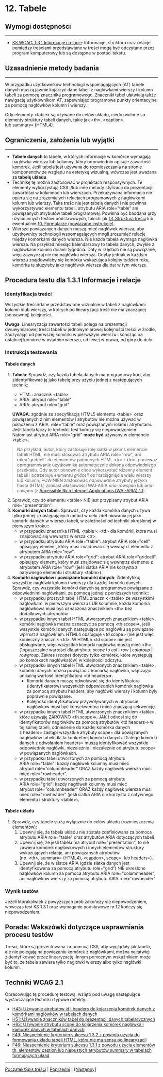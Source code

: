 # 12. Tabele

## Wymogi dostępności
--------------------------
-   [KS WCAG: 1.3.1 Informacje i relacje](https://www.w3.org/TR/UNDERSTANDING-WCAG20/content-structure-separation-programmatic.html): Informacje, struktura oraz relacje pomiędzy treściami przedstawiane w treści mogą być odczytane przez program komputerowy lub są dostępne w postaci tekstu.

## Uzasadnienie metody badania
------------------------------
W przypadku użytkowników technologii wspomagających (AT) tabele danych muszą jawnie kojarzyć dane tabeli z nagłówkami wierszy i kolumn tabeli za pomocą znacznika programowego. Znaczniki tabel ułatwiają także nawigację użytkownikom AT, zapewniając programowe punkty orientacyjne za pomocą nagłówków kolumn i wierszy.

Gdy elementy &lt;table&gt; są używane do celów układu, niedozwolone sa elementy struktury tabeli danych, takie jak &lt;th&gt;, &lt;caption&gt;, lub summary= (HTML4).


## Ograniczenia, założenia lub wyjątki
--------------------------------------
-   **Tabele danych** to tabele, w których informacje w komórce wymagają nagłówka wiersza lub kolumny, który odpowiednio opisuje zawartość komórek. Jeśli tabela jest używana do rozmieszczania na stronie komponentów ze względu na estetykę wizualną, wówczas jest uważana za **tabelę układu**.
-   Technikę tę można zastosować w  projektach responsywnych. Te elementy wykorzystują CSS i/lub inne metody stylizacji do prezentacji zawartości w kolumnach lub wierszach. Przekazywana informacja nie opiera się na zrozumiałych relacjach programowych z nagłówkami kolumn lub wierszy. Taka treść nie jest tabelą danych i nie powinna wykorzystywać elementu tabeli, atrybutu ARIA role="table" ani powiązanych atrybutów tabeli programowej. Powinna być baddana przy użyciu innych testów podstawowych, takich jak [13. Struktura treści](13StrukturaTresci.md) lub ewentualnie [10. Formularze (powiązane instrukcje)](10Formularze.md).
-   Wiersze powiązanych danych muszą mieć nagłówek wiersza, aby użytkownicy technologii wspomagających mogli zrozumieć relacje między komórkami danych wiersza. Nie każda tabela wymaga nagłówka wiersza. Na przykład miesiąc kalendarzowy to tabela danych, zwykle z nagłówkami kolumn dniami tygodnia. Daty w rzędach nie są powiązane, więc zazwyczaj nie ma nagłówka wiersza. Gdyby jednak w każdym wierszu znajdowałaby się komórka wskazująca kolejny tydzień roku, komórka ta służyłaby jako nagłówek wiersza dla dat w tym wierszu.

## Procedura testu dla 1.3.1 Informacje i relacje

### Identyfikacja treści
Wszystkie treści/dane przedstawione wizualnie w tabeli z nagłówkami kolumn i/lub wierszy, w których po linearyzacji treść nie ma znaczącej (sensownej) kolejności.

**Uwaga**: Linearyzacja zawartości tabeli polega na prezentacji dwuwymiarowej treści tabeli w jednowymiarowej kolejności treści w źródle, zaczynając od pierwszej komórki w pierwszym wierszu i kończąc na ostatniej komórce w ostatnim wierszu, od lewej w prawo, od góry do dołu.


### Instrukcja testowania

#### Tabele danych
1.  **Tabela**: Sprawdź, czy każda tabela danych ma programowy kod, aby zidentyfikować ją jako tabelę przy użyciu jednej z następujących technik:
    -   HTML: znacznik &lt;table&gt;
    -   ARIA: atrybut role="table"
    -   ARIA: atrybut role="grid"

    **UWAGA**: zgodnie ze specyfikacją HTML5 elementu &lt;table&gt;  oraz powiązanych z nim elementów i&nbsp;atrybutów nie można używać w połączeniu z&nbsp;ARIA   role="table" oraz powiązanymi rolami i&nbsp;atrybutami. Jeśli tabela łączy te techniki, test kończy się niepowodzeniem. Natomiast atrybut ARIA role="grid" **może  być** używany w&nbsp;elemencie &lt;table&gt;.

> Na przykład, autor, który zastosuje rolę siatki w jakimś elemencie tabeli HTML, nie musi stosować atrybutu ARIA role="row", ani role="gridcell" do elementów potomnych HTML &lt;tr&gt; i &lt;td&gt;, ponieważ oprogramowanie użytkownika automatycznie dokona odpowiedniego przekładu. Gdy autor ponownie chce wykorzystać rdzenny element tabeli i potrzebuje elementu *gridcell* do rozciągnięcia wielu wierszy lub kolumn, POWINIEN zastosować odpowiednie atrybuty języka hosta (HTML) zamiast właściwości WAI-ARIA *aria-rowspan*  lub *aria-colspan* (z [Accessible Rich Internet Applications (WAI-ARIA) 1.1](https://www.w3.org/TR/wai-aria-1.1/grid-0)).

2.  Sprawdź, czy do elementu &lt;table&gt; NIE jest przypisany atrybut ARIA role="presentation".
3.  **Komórki danych tabeli**: Sprawdź, czy każda komórka danych używa tylko jednej z następujących metod w celu zdefiniowania jej jako komórki danych w wierszu tabeli, w zależności od techniki określonej w pierwszym kroku::
    -   w przypadku znacznika HTML &lt;table&gt;: &lt;td&gt; dla komórki, która musi znajdować się wewnątrz wiersza &lt;tr&gt;.
    -   w przypadku atrybutu ARIA role="table": atrybut ARIA role="cell" opisujący element, który musi znajdować się wewnątrz elementu z atrybutem ARIA role="row".
    -   w przypadku atrybutu ARIA role="grid": atrybut ARIA role="gridcell", opisujący element, który musi znajdować się wewnątrz elementu z atrybutem ARIA role="row" (jeśli siatka ARIA nie korzysta z natywnego elementu i struktury &lt;table&gt;).
4.  **Komórki nagłówków i powiązane komórki danych**: Zidentyfikuj wszystkie nagłówki kolumn i wierszy dla każdej komórki danych. Sprawdź, czy wszystkie komórki danych są programowo powiązane z odpowiednimi nagłówkami, za pomocą jednej z poniższych technik::
    -   w przypadku prostych tabel HTML znacznik &lt;table&gt; ze wszystkimi nagłówkami w pierwszym wierszu LUB kolumnie, każda komórka nagłówkowa musi być oznaczona znacznikiem &lt;th&gt; bez dodatkowych atrybutów.
    -   w przypadku innych tabel HTML utworzonych znacznikiem &lt;table&gt;, komórki nagłówka można oznaczyć za pomocą &lt;th scope=&gt;, jeśli wszystkie komórki danych następujące po nagłówku są powiązane wprrost z nagłówkiem. HTML4 obsługuje &lt;td scope&gt; (nie jest więc konieczny znacznik &lt;td&gt;. W HTML5 &lt;td scope&gt; nie jest obsługiwane, więc wszystkie komórki nagłówka muszą mieć &lt;th&gt;. Dopuszczalne wartości dla atrybutu *scope* to *col* &vert; *row* &vert; *colgroup* &vert; *rowgroup*.  Zakres (*scope*) dotyczy tylko komórek, które występują po komórkach nagłówka(ów) w kolejności odczytu.
    -   w przypadku innych tabel HTML utworzonych znacznikiem &lt;table&gt;, komórki danych można powiązać z komórką nagłówka, włączając unikalną wartość identyfikatora &lt;td headers=&gt;.
        -   Komórki danych muszą odwoływać się do identyfikatora (identyfikatorów) wszystkich odpowiednich komórek nagłówka za pomocą atrybutu headers, aby nagłówki wierszy i kolumn były poprawnie powiązane.
        -   Kolejność identyfikatorów przywoływanych w atrybucie nagłówków musi być konsekwentna i mieć znaczącą sekwencję.
    -   w przypadku innych tabel HTML utworzonych znacznikiem &lt;table&gt;,  które używają ZARÓWNO &lt;th scope=&gt;, JAK I odnosi się do identyfikatorów nagłówków za pomocą atrybutów &lt;td headers=&gt; w tej samej tabeli, odniesienie do każdej komórka danych z headers= zastąpi wszystkie atrybuty scope= dla powiązanych nagłówków tabeli dla ta konkretnej komórki danych. Dlatego komórki danych z odwołaniem headers= muszą identyfikować wszystkie odpowiednie nagłówki, niezależnie i niezależnie od atrybutu scope= w powiązanych nagłówkach.
    -   w przypadku tabel utworzonych za pomocą atrybutu ARIA role="table": każdy nagłówek kolumny musi mieć atrybut role=”columnheader” ORAZ każdy nagłówek wiersza musi mieć role="rowheader".
    -   w przypadku tabel utworzonych za pomocą atrybutu ARIA role="grid": każdy nagłówek kolumny musi mieć atrybut role=”columnheader” ORAZ każdy nagłówek wiersza musi mieć role="rowheader" (jeśli siatka ARIA nie korzysta z natywnego elementu i struktury &lt;table&gt;).

#### Tabele układu
1.  Sprawdź, czy tabele służą wyłącznie do celów układu (rozmieszczenia elementów):
    1.  Upewnij się, że tabela układu nie została zdefiniowana za pomoca atrybutu ARIA role="table" oraz atrybutów ARIA dotyczących tabeli
    2.  Upewnij się, że jeśli tabela ma atrybut role="presentation", to nie zawiera komórek nagłówkowych i innych elementów struktury wskazujących relacje, ani powiązanych atrybutów (np. &lt;th&gt;, summary= (HTML4), &lt;caption&gt;, scope=, lub headers=).
    3.  Upewnij się, że w siatce ARIA (gdzie siatka danych jest identyfikowana za pomocą atrybutu role="grid") NIE określono nagłówków kolumn za pomoca atrybutu ARIA role="columnheader", ani nagłówków wierszy za pomocą atrybutu ARIA role="rowheader"

### Wynik testów
Jeżeli którakolwiek z powyższych prób zakończy się niepowodzeniem, wówczas test KS 1.3.1 oraz wymaganie podstawowe nr 12 kończy się niepowodzeniem.

## Porada: Wskazówki dotyczące usprawniania procesu testów

Treści, które są prezentowana za pomocą CSS, aby wyglądały jak tabela, ale nie polegają na powiązaniu komórek z nagłówkami, można najłatwiej zidentyfikować przez linearyzację. Innym pomocnym wskaźnikiem może być to, że tabela zawiera tylko nagłówki wierszy albo tylko nagłówki kolumn.


## Techniki WCAG 2.1
Opracowując tę procedurę testową, wzięto pod uwagę następujące wystarczające techniki i typowe defekty:
-   [H43: Używanie atrybutów id i headers do kojarzenia komórek danych z komórkami nagłówków w tabelach danych](https://www.w3.org/TR/WCAG20-TECHS/H43.html)
-   [H51: Używanie znaczników tabel do prezentacji danych tabelarycznych](https://www.w3.org/TR/WCAG20-TECHS/H51.html)
-   [H63: Używanie atrybutu scope do kojarzenia komórek nagłówka i komórek danych w tabelach danych](https://www.w3.org/TR/WCAG20-TECHS/H63.html)
-   [F49: Niespełnienie kryterium sukcesu 1.3.2 z powodu użycia do formowania układu tabeli HTML, która nie ma sensu po linearyzacji](https://www.w3.org/TR/WCAG20-TECHS/F49.html)
-   [F46: Niespełnienie kryterium sukcesu 1.3.1 z powodu użycia elementów th, elementów caption lub niepustych atrybutów summary w tabelach formujących układ](http://www.w3.org/TR/WCAG20-TECHS/F46.html)

----------------------------------------
[Początek/Spis treści](index.md) | [Poprzedni](11TytulyStron.md) | [[Następny]](13StrukturaTresci.md)
